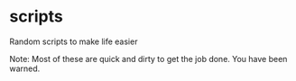 # scripts
Random scripts to make life easier

Note: Most of these are quick and dirty to get the job done. You have been warned.
